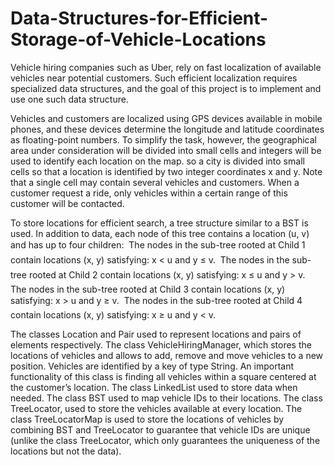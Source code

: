 # Data-Structures-for-Efficient-Storage-of-Vehicle-Locations
Vehicle hiring companies such as Uber, rely on fast localization of available vehicles near potential
customers. Such efficient localization requires specialized data structures, and the goal of this project is to implement
and use one such data structure.

Vehicles and customers are localized using GPS devices available in mobile phones, and these devices determine
the longitude and latitude coordinates as floating-point numbers. To simplify the task, however, the
geographical area under consideration will be divided into small cells and integers will be used to identify each location on the map.
so a city is divided into small cells so that a location is identified by two integer coordinates x and y. Note
that a single cell may contain several vehicles and customers. When a customer request a ride, only vehicles within a certain range of this customer will be contacted.

To store locations for efficient search, a tree structure similar to a BST is used. In addition to data, each node of
this tree contains a location (u, v) and has up to four children:
 The nodes in the sub-tree rooted at Child 1 contain locations (x, y) satisfying: x < u and y ≤ v.
 The nodes in the sub-tree rooted at Child 2 contain locations (x, y) satisfying: x ≤ u and y > v.
 The nodes in the sub-tree rooted at Child 3 contain locations (x, y) satisfying: x > u and y ≥ v.
 The nodes in the sub-tree rooted at Child 4 contain locations (x, y) satisfying: x ≥ u and y < v.


The classes Location and Pair used to represent locations and pairs of elements respectively.
The class VehicleHiringManager, which stores the locations of vehicles and allows to add, remove and move vehicles
to a new position. Vehicles are identified by a key of type String. An important functionality of this class is
finding all vehicles within a square centered at the customer’s location.
The class LinkedList used to store data when needed.
The class BST used to map vehicle IDs to their locations.
The class TreeLocator, used to store the vehicles available at every location.
The class TreeLocatorMap is used to store the locations of vehicles by combining BST and TreeLocator to
guarantee that vehicle IDs are unique (unlike the class TreeLocator, which only guarantees the uniqueness of the
locations but not the data).

